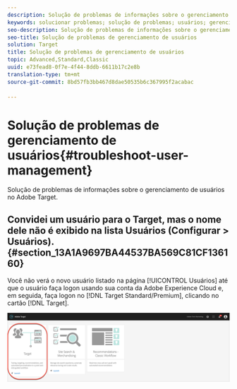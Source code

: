 ```yaml
---
description: Solução de problemas de informações sobre o gerenciamento de usuários no Adobe Target.
keywords: solucionar problemas; solução de problemas; usuários; gerenciamento de usuários
seo-description: Solução de problemas de informações sobre o gerenciamento de usuários no Adobe Target.
seo-title: Solução de problemas de gerenciamento de usuários
solution: Target
title: Solução de problemas de gerenciamento de usuários
topic: Advanced,Standard,Classic
uuid: e73fead8-0f7e-4f44-8ddb-6611b17c2e8b
translation-type: tm+mt
source-git-commit: 8bd57fb3bb467d8dae50535b6c367995f2acabac

---
```



# Solução de problemas de gerenciamento de usuários{#troubleshoot-user-management}

Solução de problemas de informações sobre o gerenciamento de usuários no Adobe Target.

## Convidei um usuário para o Target, mas o nome dele não é exibido na lista Usuários (Configurar &gt; Usuários). {#section_13A1A9697BA44537BA569C81CF136160}

Você não verá o novo usuário listado na página [!UICONTROL Usuários] até que o usuário faça logon usando sua conta da Adobe Experience Cloud e, em seguida, faça logon no [!DNL Target Standard/Premium], clicando no cartão [!DNL Target].

![Cartão do Target](/help/administrating-target/assets/target_card_new.png)